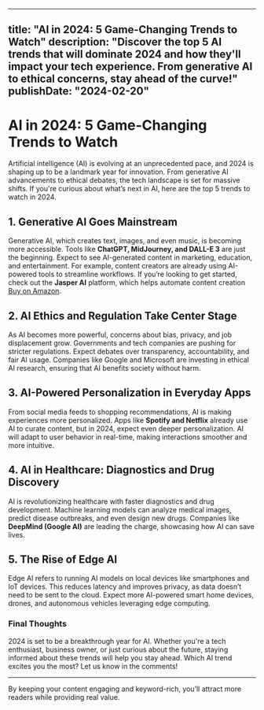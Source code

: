  ---
title: "AI in 2024: 5 Game-Changing Trends to Watch"
description: "Discover the top 5 AI trends that will dominate 2024 and how they'll impact your tech experience. From generative AI to ethical concerns, stay ahead of the curve!"
publishDate: "2024-02-20"
---

# AI in 2024: 5 Game-Changing Trends to Watch

Artificial intelligence (AI) is evolving at an unprecedented pace, and 2024 is shaping up to be a landmark year for innovation. From generative AI advancements to ethical debates, the tech landscape is set for massive shifts. If you're curious about what’s next in AI, here are the top 5 trends to watch in 2024.

## 1. Generative AI Goes Mainstream
Generative AI, which creates text, images, and even music, is becoming more accessible. Tools like **ChatGPT, MidJourney, and DALL-E 3** are just the beginning. Expect to see AI-generated content in marketing, education, and entertainment. For example, content creators are already using AI-powered tools to streamline workflows. If you’re looking to get started, check out the **Jasper AI** platform, which helps automate content creation [Buy on Amazon](https://amzn.to/your-affiliate-link).

## 2. AI Ethics and Regulation Take Center Stage
As AI becomes more powerful, concerns about bias, privacy, and job displacement grow. Governments and tech companies are pushing for stricter regulations. Expect debates over transparency, accountability, and fair AI usage. Companies like Google and Microsoft are investing in ethical AI research, ensuring that AI benefits society without harm.

## 3. AI-Powered Personalization in Everyday Apps
From social media feeds to shopping recommendations, AI is making experiences more personalized. Apps like **Spotify and Netflix** already use AI to curate content, but in 2024, expect even deeper personalization. AI will adapt to user behavior in real-time, making interactions smoother and more intuitive.

## 4. AI in Healthcare: Diagnostics and Drug Discovery
AI is revolutionizing healthcare with faster diagnostics and drug development. Machine learning models can analyze medical images, predict disease outbreaks, and even design new drugs. Companies like **DeepMind (Google AI)** are leading the charge, showcasing how AI can save lives.

## 5. The Rise of Edge AI
Edge AI refers to running AI models on local devices like smartphones and IoT devices. This reduces latency and improves privacy, as data doesn’t need to be sent to the cloud. Expect more AI-powered smart home devices, drones, and autonomous vehicles leveraging edge computing.

### Final Thoughts
2024 is set to be a breakthrough year for AI. Whether you're a tech enthusiast, business owner, or just curious about the future, staying informed about these trends will help you stay ahead. Which AI trend excites you the most? Let us know in the comments!

---
By keeping your content engaging and keyword-rich, you’ll attract more readers while providing real value.